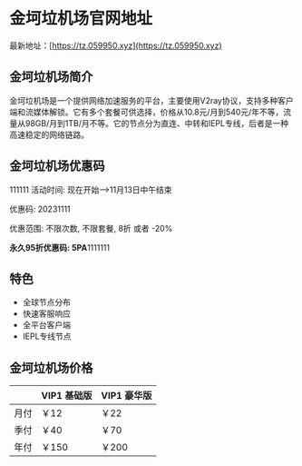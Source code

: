 # 金坷垃机场官网地址

最新地址：[https://tz.059950.xyz](https://tz.059950.xyz)

## 金坷垃机场简介

金坷垃机场是一个提供网络加速服务的平台，主要使用V2ray协议，支持多种客户端和流媒体解锁。它有多个套餐可供选择，价格从10.8元/月到540元/年不等，流量从98GB/月到1TB/月不等。它的节点分为直连、中转和IEPL专线，后者是一种高速稳定的网络链路。

## 金坷垃机场优惠码
111111
活动时间: 现在开始—>11月13日中午结束

优惠码: 20231111

优惠范围: 不限次数, 不限套餐, 8折 或者 -20%

**永久95折优惠码: 5PA**1111111

## 特色

* 全球节点分布
* 快速客服响应
* 全平台客户端
* IEPL专线节点

## 金坷垃机场价格

||VIP1 基础版|VIP1 豪华版|
|----|----|----|
|月付|￥12|￥22|
|季付|￥40|￥70|
|年付|￥150|￥200|

